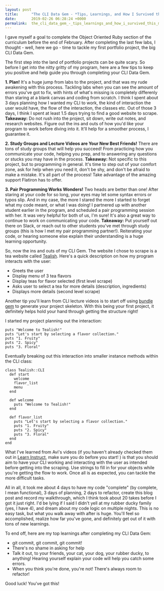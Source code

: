 ```yaml
---
layout: post
title:      "The CLI Data Gem - *Tips, Learnings, and How I Survived this Milestone*"
date:       2019-02-26 06:28:24 +0000
permalink:  the_cli_data_gem_-_tips_learnings_and_how_i_survived_this_milestone
---
```


I gave myself a goal to complete the Object Oriented Ruby section of the curriculum before the end of February. After completing the last few labs, I thought - well, here we go - time to tackle my first portfolio project, the big CLI Data Gem. 

The first step into the land of portfolio projects can be quite scary. So before I get into the nitty gritty of my program, here are a few tips to keep you positive and help guide you through completing your CLI Data Gem.

**1. Plan!** 
It's a huge jump from labs to the project, and that was my rude awakening with this process. Tackling labs when you can see the amount of errors you've got to fix, with hints of what's missing is completely differenly than staring at a blank canvas and coding from scratch. I think I spent about 3 days planning how I wanted my CLI to work, the kind of interaction the user would have, the flow of the interaction, the classes etc. Out of those 3 days, I think I spent at least 1.5 days trying to find a good website to scrape.
**Takeaway:** Do not rush into the project, sit down, write out notes, and research websites. Figure out the ins and outs of how you'd like your program to work before diving into it. It'll help for a smoother process, I guarantee it. 

**2. Study Groups and Lecture Videos are Your New Best Friends!**
There are tons of study groups that will help you succeed! From practicing how you communicate your code, helping you prep, and to answering any questions or stucks you may have in the process. 
**Takeaway:** Not specific to this project, but to programming in general. It's time to step out of your comfort zone, ask for help when you need it, don't be shy, and don't be afraid to make a mistake. It's all part of the process! Take advantage of the amazing support Flatiron has to offer. 

**3. Pair Programming Works Wonders!**
Two heads are better than one! After staring at your code for so long, your eyes may let some syntax errors or typos slip. And in my case, the more I stared the more I started to forget what my code meant, or what I was doing! I partnered up with another student earlier in the program, and scheduled a pair programming session with her. It was very helpful for both of us, I'm sure! It's also a great way to continue to work on communicating your code. 
**Takeaway:** Put yourself out there on Slack, or reach out to other students you've met through study groups (this is how I met my pair programming partner!). Reiterating your code, or hearing someone else explain their understanding is a huge learning opportunity.

So, now the ins and outs of my CLI Gem. The website I chose to scrape is a tea website called [Tealish](https://tealish.com/). Here's a quick description on how my program interacts with the user:
* Greets the user
* Display menu of 3 tea flavors
* Display teas for flavor selected (first level scrape)
* Asks user to select a tea for more details (description, ingredients)
* Displays more details (second level scrape)

Another tip you'll learn from CLI lecture videos is to start off using [bundle gem](https://bundler.io/v2.0/man/bundle-gem.1.html) to generate your project skeleton. With this being your first project, it definitely helps hold your hand through getting the structure right! 

I started my project planning out the interaction:

```
puts "Welcome to Tealish!"
puts "Let's start by selecting a flavor collection."
puts "1. Fruity"
puts "2. Spicy"
puts "3. Floral"

```

Eventually breaking out this interaction into smaller instance methods within the CLI class:
```
class Tealish::CLI
  def start
    welcome 
    flavor_list
    menu
  end

  def welcome
    puts "Welcome to Tealish!"
  end 

  def flavor_list
    puts "Let's start by selecting a flavor collection."
    puts "1. Fruity"
    puts "2. Spicy"
    puts "3. Floral"
  end
end
```
What I've learned from Avi's videos (if you haven't already checked them out in [Learn Instruct](http://instruction.learn.co/student/video_lectures#/), make sure you do before you start! ) is that you should aim to have your CLI working and interacting with the user as intended before getting into the scraping. Use strings to fill in for your objects while you're getting the flow to work. Once all is as expected, you can tackle the more difficult tasks. 

All in all, it took me about 4 days to have my code "complete" (by complete, I mean functional), 3 days of planning, 2 days to refactor, create this blog post and record my walkthrough, which I think took about 20 takes before I got it just right. I'd be lying if I said I didn't yell at my rubber ducky family (yes, I have 4), and dream about my code logic on multiple nights. This is no easy task, but what you walk away with after is huge. You'll feel so accomplished, realize how far you've gone, and definitely get out of it with tons of new learnings. 

To end off, here are my top learnings after completing my CLI Data Gem:
* git commit, git commit, git commit!
* There's no shame in asking for help 
* Talk it out, to your friends, your cat, your dog, your rubber ducky, to anything! Hearing yourself explain your code will help you catch some errors.
* When you think you're done, you're not! There's always room to refactor! 

Good luck! You've got this! 

